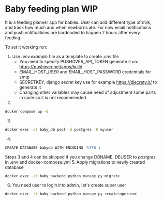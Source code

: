 # Baby feeding plan WIP
It is a feeding planner app for babies. User can add different type of milk, and track how much and when newborns ate.
For now email notifications and push notifications are hardcoded to happen 2 hours after every feeding.

To set it working run:
1. Use *.env.example* file as a template to create *.env* file
    - You need to specify PUSHOVER_API_TOKEN generate it on:
    https://pushover.net/apps/build
    - EMAIL_HOST_USER and EMAIL_HOST_PASSWORD credentials for smtp
    - SECRETKEY, django secret key use for example https://djecrety.ir/ to generate it
    - Changing other variables may cause need of adjustment some parts in code so it is not recommended
2.
```bash
docker compose up -d
```
3.
```bash
docker exec -it baby_db psql -d postgres -U myuser
```
4.
```bash
CREATE DATABASE babydb WITH ENCODING 'UTF8';
```

Steps 3 and 4 can be skipped if you change DBNAME, DBUSER to *postgres* in .env and docker-compose.yml
5. Apply migrations to newly created database
```bash
docker exec -it baby_backend python manage.py migrate
```

6. You need user to login into admin, let's create super user
```bash
docker exec -it baby_backend python manage.py createsuperuser
```
